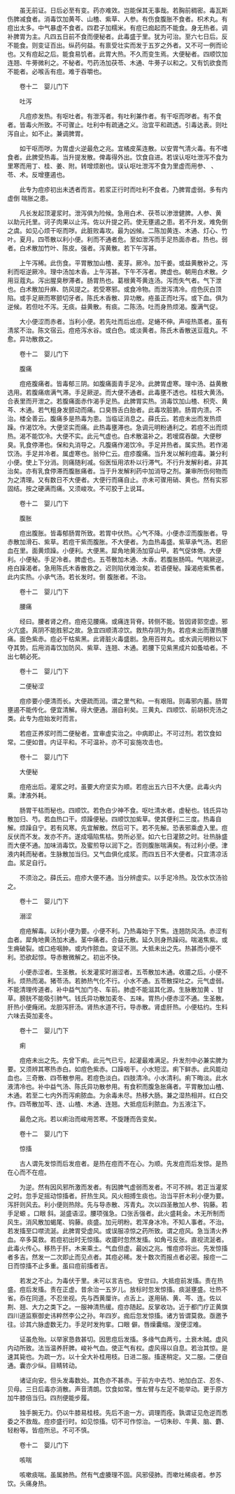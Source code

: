 <!-- { "loadSidebar": true } -->
　　虽无前证。日后必至有变。药亦难效。岂能保其无事哉。若胸前稠密。毒瓦斯伤脾减食者。消毒饮加黄芩、山楂、紫草、人参。有伤食腹胀不食者。枳术丸。有痘出太多。中气暴虚不食者。四君子加糯米。有痘已痂起而不能食。身无热者。调补脾胃为主。凡四五日前不食而便秘者。此毒盛于里。犹为可治。至六七日后。反不能食。则变证百出。纵药何益。有禀受壮实而发于五岁之外者。又不可一例而论也。又有痘起之后。能食易饥者。此胃大热。不久而变生焉。大便秘者。四顺饮加连翘、牛蒡微利之。不秘者。芍药汤加茯苓、木通、牛蒡子以和之。又有饥欲食而不能者。必喉舌有痘。难于吞嚼也。

　　卷十二　婴儿门下

　　吐泻

　　凡痘疹发热。有呕吐者。有泄泻者。有吐利兼作者。有干呕而哕者。有不食者。皆毒火所致。不可骤止。吐利中有疏通之义。治宜平和疏透。引毒达表。则吐泻自止。如不止。兼调脾胃。

　　如干呕而哕。为胃虚火逆最危之兆。宜橘皮茱连散。以安胃气清火毒。有不嗜食者。此脾受热毒。当升提发散。俾毒得外出。饮食自进。若误认呕吐泄泻不食为里寒而用丁、桂、姜、附。转增烦剧也。误认呕吐泄泻不食为里虚而用参、 、苓、术。反增壅遏也。

　　此专为痘疹初出未透者而言。若浆正行时而吐利不食者。乃脾胃虚弱。多有内虚倒 喘胀之患。

　　凡长发起顶灌浆时。泄泻俱为险候。急用白术、茯苓以渗泄健脾。人参、黄 以助元托里。诃子肉果以止泻。佐以升提之药。使无壅遏之患。若不升发。难免倒 之虞。如见心烦干呕而哕。此脏败毒攻。最为凶候。二陈加黄连、木通、灯心、竹叶。夏月。四苓散以利小便。利而不通者危。至如泄泻而手足热面赤者。热也。弱者。白术散加竹叶、陈皮。强者。泻黄散。若下午泻甚。

　　上午泻稀。此伤食。平胃散加山楂、麦芽。厥冷。加干姜。或益黄散补之。泻利而呕逆厥冷。理中汤加木香。上午泻甚。下午不泻者。脾虚也。朝用白术散。夕用豆蔻丸。泻出腥臭秽滞者。肠胃热也。葛根黄芩黄连汤。泻而失气者。气下泄也。白术散加升麻、防风提之。若受寒邪。或食冷物。而泄泻清冷。痘色灰白顶陷。或手足厥而寒颤切牙者。陈氏木香散、异功散。疮虽正而吐泻。或下血。俱为逆候。若但吐不泻。无痰。益黄散。有痰。二陈汤。吐而身热烦渴。腹满气促。

　　大小便涩而赤者。当利小便。若先吐而后出痘。足蜷不伸。声哑热蒸者。虽有清浆不治。陈文宿云。痘疮泻水谷。或白色。或淡黄者。陈氏木香散送豆蔻丸。不愈。异功散救之。

　　卷十二　婴儿门下

　　腹痛

　　痘疮腹痛者。皆毒郁三阴。如腹痛面青手足冷。此脾胃虚寒。理中汤、益黄散选用。若腹痛痞满气滞。手足厥逆。而大便不通者。此毒壅不透也。桂枝大黄汤。合表里而开泄之。若腹痛面赤作渴手足热。此脾胃实热。消毒饮加山楂、枳壳、黄芩、木通。若气粗身发颤动而痛。口臭唇舌白胎者。此毒攻脏腑。肠胃内溃。不治。楼全善云。腹痛多是热毒为患。当临证消息之。薛氏云。若痘未出而发热烦躁。作渴饮冷。大便坚实而痛。此热毒壅滞也。急调元明粉通利之。若痘不出而烦热。渴不能饮冷。大便不实。此元气虚也。白术散温补之。若嗳腐吞酸。大便秽臭。乳食停滞也。保和丸消导之。凡腹痛作渴饮冷。手足并热者。属实热。若作渴饮汤。手足并冷者。属虚寒也。翁仲仁云。痘疹腹痛。当升发以解利痘毒。兼分利小便。使上下分消。则痛随利减。俗医恒用浓朴以行滞气。不行升发解利者。非其治矣。亦有乳食停滞而腹胀痛者。当于升发解利药中加消导之剂。兼审所伤何物而为之清理。又有数日不大便者。大便行而痛自止。亦未可骤用硝、黄也。然有实邪固结。按之硬满而痛。又须峻攻。不可胶于上说耳。

　　卷十二　婴儿门下

　　腹胀

　　痘出腹胀。皆毒郁肠胃所致。若胃中伏热。心气不降。小便赤涩而腹胀者。导赤散加滑石、紫草。若痘干紫而腹胀。不大便者。为血热毒盛。紫草承气汤。若瘀血在里。面黄烦躁。小便利。大便黑。犀角地黄汤加穿山甲。若气促体倦。大便利。小便秘。手足冷者。脾虚也。五苓散加木通、木香。若腹胀肠鸣。气喘厥逆。疮白躁渴者。急用陈氏木香散救之。迟则陷伏难治矣。若语便秘。躁渴疮紫焦者。此内实热。小承气汤。若长发时。倒 腹胀者。不治。

　　卷十二　婴儿门下

　　腰痛

　　经曰。腰者肾之府。痘疮见腰痛。或痛连背脊。转侧不能。皆因肾郭空虚。邪火亢盛。真阴不能胜邪之故。急宜四顺清凉饮。救热存阴为务。若痘未出而骤热腰痛。面色紫赤。痘必干枯紫黑。此肾脏火毒盛剧。急用百祥丸。或水调元明粉以下夺其势。后用消毒饮加防风、紫草、连翘、木通。若腰下见紫黑成片如蚤啮者。不出七朝必死。

　　卷十二　婴儿门下

　　二便秘涩

　　痘疹要小便清而长。大便疏而润。谓之里气和。一有艰阻。则毒邪内蓄。肠胃壅遏不能传化。便宜清解。得大便通。溺自利矣。三黄丸、四顺饮、前胡枳壳汤之类。此专为痘始发时而言。

　　若痘正养浆时而二便秘者。宜审虚实治之。中病即止。不可过剂。若饮食如常。二便如昔。内证平和。不可温补。亦不可妄施攻击也。

　　卷十二　婴儿门下

　　大便秘

　　痘疮出后。灌浆之时。虽要大府坚实为顺。若痘出五六日不大便。此毒火内乘。津液外耗。

　　肠胃干枯而秘也。四顺饮。若色白少神不食。呕吐清水者。虚秘也。钱氏异功散加归、芍。若血热口干。烦躁便秘。四顺饮加紫草。使其便利二三度。热毒自解。烦躁自宁。若有风寒。先宜解散。然后可下。若不先解。恐表邪乘虚入里。痘反伏而不发。发亦不齐。遂成塌陷焦枯。势所必至。如六七日灌脓之时。壮热脉盛而大便不通。加味消毒饮。及蜜煎导以润下之。否则腹胀喘满矣。有过利小便。津液内耗而秘者。生脉散加当归。又气血俱化成浆。而四五日不大便者。只宜清凉活血。浆足自行。

　　不须治之。薛氏云。痘疹大便不通。当分辨虚实。以手足冷热。及饮水饮汤验之。

　　卷十二　婴儿门下

　　溺涩

　　痘疮解毒。以利小便为要。小便不利。乃热毒始于下焦。连翘防风汤。赤涩有血者。犀角地黄汤加木通。茎中痛者。合益元散。延久则身热躁闷。喘渴焦紫。或生痈破裂。或口疮咽肿。或内作脓血。变证不测。大抵未出之先。热甚而小便不利。恐欲起惊。导赤散微解之。初出不快。

　　小便赤涩者。生圣散。长发灌浆时溺涩者。五苓散加木通。收靥之后。小便不利。烦热而渴。猪苓汤。若肺热气化不行。小水不通。五苓散探吐之。元气虚弱。不能清理传道者。补中益气加门冬、车前。肺虚不能滋其化源。生脉散加黄 、甘草。膀胱不能吸引肺气。钱氏异功散加麦冬、五味。胃热小便赤涩不通。生圣散。肝热小便癃闭。龙胆泻肝汤。肾热水道不行。导赤散。肾虚肝热。小便枯约。生料六味去萸加麦冬。

　　卷十二　婴儿门下

　　痢

　　痘疮未出之先。先曾下痢。此元气已亏。起灌最难满足。升发剂中必兼实脾为要。又须辨其寒热赤白。如痘色紫赤。口躁咽干。小水短涩。痢下鲜赤。此风能动血也。三奇散、四苓散参用。若痘色淡白。四肢清冷。小水清利。痢下晦淡。此水液清冷也。补中益气汤、陈氏异功散参用。有食积而腹急胀痛者。平胃散加山楂、木通。若至二七内外而泻痢脓血。为余毒未尽。热移大肠。兼之湿热相并。红白交作。四苓散加芩、连、山楂、木通、连翘。大抵痘后利脓血。为五液注下。

　　最危之兆。若以痢治而峻用苦寒。不旋踵而告变矣。

　　卷十二　婴儿门下

　　惊搐

　　古人谓先发惊而后发痘者。是热在痘而不在心。为顺。先发痘而后发惊。是热在心而不在痘。

　　为逆。然有因风邪所激而发者。有因脾气虚弱而发者。不可不辨。若正当灌浆之时。忽手足摇动惊搐者。肝热生风。风火相搏生痰也。治当平肝木利小便为要。泻肝则风去。利小便则热除。先与导赤散、泻青丸。次以四圣散加人参、钩藤。若手足螈 。口眼 斜。涎盛语涩。腰项强急。口张舌强者。此火盛耗金。木无所制而风生。消风散加蝎尾、钩藤。痰盛。加元明粉。若浑身冰冷。不知人事者。不治。若发搐至口噤流涎。此脾胃受虚风。或误服凉惊之药所致。谓之痘风。急当清火养血。卒多莫救。若痘初出时无惊搐。收靥时忽然发搐。如角弓反张。直视流涎者。此毒火传心。移热于肝。木来乘土。气血但虚。最凶之兆。惟痘疹将出。先发惊搐者多吉。然发一二次即止而见点者。其痘必稀。发十数次而报点者必密。报痘一二日而惊搐不止多重。虽曰痘前搐者吉。

　　若发之不止。为毒伏于里。未可以言吉也。 安世曰。大抵痘前发搐。责在热盛。痘后发搐。责在正虚。昔余治一五岁儿。放标时忽发惊搐。痰涎壅盛。壮热不省。忝在同道。不忍坐视。先与西黄厘许。点舌上。遂用硝、黄、芩、连。佐以荆、翘、大力之类下之。一服神清热缓。痘亦随起。反掌收功。近于都门疗正黄旗四川道监察御史讳粹然李公之孙。年四岁。痂后忽发惊搐。诸方皆谓莫救。亟邀予往。诊其六脉虚数无力。手足时发拘挛。口眼 僻。唇燥囊缩。溲便涩难。

　　证虽危殆。以举家恳救甚切。因思痘后发搐。多缘气血两亏。土衰木贼。虚风内动所致。法当温养肝脾。峻补气血。使正气有权。虚风得以自息。若治其惊。是速其毙也。为疏一方。以十全大补桂用枝。日进二服。搐遂稍定。又二服。二便自通。囊亦少纵。目睛转动。

　　诸证向安。但头发毒数处。其色亦不甚赤。于前方中去芍、地加白芷、忍冬、贝母。三日后毒亦消散。声音清朗。饮食如常。惟左臂与左足不能举动。更于原方加牛膝倍当归。四剂便能步履。

　　独手腕无力。仍以牛膝易桂枝。先后不逾一方。调理而痊。孰谓证见危逆而悉委之不救哉。痘疹盛行时。如见惊搐。切不可作惊治。一切朱砂、牛黄、脑、麝、轻粉等。皆痘所忌。不可不慎。

　　卷十二　婴儿门下

　　咳喘

　　咳嗽痰喘。虽属肺热。然有气虚腠理不固。风邪侵肺。而嗽吐稀痰者。参苏饮。头痛身热。

